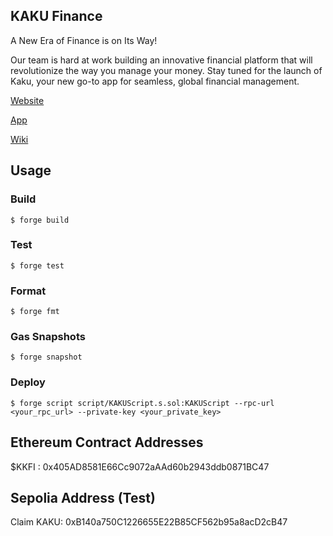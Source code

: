 ## KAKU Finance
A New Era of Finance is on Its Way!

Our team is hard at work building an innovative financial platform that will revolutionize the way you manage your money. Stay tuned for the launch of Kaku, your new go-to app for seamless, global financial management.

   [Website](https://kaku.finance/)

   [App](https://app.kaku.finance/login)

   [Wiki](https://wiki.kaku.finance/)


## Usage

### Build

```shell
$ forge build
```

### Test

```shell
$ forge test
```

### Format

```shell
$ forge fmt
```

### Gas Snapshots

```shell
$ forge snapshot
```

### Deploy

```shell
$ forge script script/KAKUScript.s.sol:KAKUScript --rpc-url <your_rpc_url> --private-key <your_private_key>
```

## Ethereum Contract Addresses
$KKFI : 0x405AD8581E66Cc9072aAAd60b2943ddb0871BC47

## Sepolia Address (Test)
Claim KAKU: 0xB140a750C1226655E22B85CF562b95a8acD2cB47
